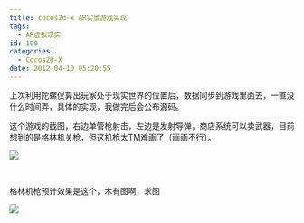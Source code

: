 ```yaml
---
title: cocos2d-x AR实景游戏实现
tags:
  - AR虚拟现实
id: 100
categories:
  - Cocos2D-X
date: 2012-04-10 05:20:55
---
```


上次利用陀螺仪算出玩家处于现实世界的位置后，数据同步到游戏里面去，一直没什么时间弄，具体的实现，我做完后会公布源码。

这个游戏的截图，右边单管枪射击，左边是发射导弹，商店系统可以卖武器，目前想到的是格林机关枪，但这机枪太TM难画了（画画不行）。

![](http://hi.csdn.net/attachment/201112/26/0_1324902180gppa.gif)

&nbsp;

格林机枪预计效果是这个，木有图啊，求图

![](http://hi.csdn.net/attachment/201112/26/0_1324902312lTGm.gif)